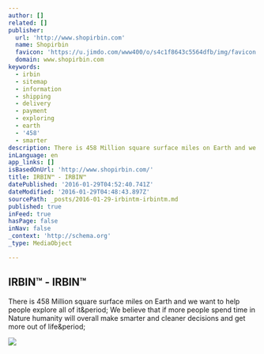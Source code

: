 ```yaml
---
author: []
related: []
publisher:
  url: 'http://www.shopirbin.com'
  name: Shopirbin
  favicon: 'https://u.jimdo.com/www400/o/s4c1f8643c5564dfb/img/favicon.png?t=1452855042'
  domain: www.shopirbin.com
keywords:
  - irbin
  - sitemap
  - information
  - shipping
  - delivery
  - payment
  - exploring
  - earth
  - '458'
  - smarter
description: There is 458 Million square surface miles on Earth and we want to help people explore all of it. We believe that if more people spend time in Nature humanity will overall make smarter and cleaner decisions and get more out of life.
inLanguage: en
app_links: []
isBasedOnUrl: 'http://www.shopirbin.com/'
title: IRBIN™ - IRBIN™
datePublished: '2016-01-29T04:52:40.741Z'
dateModified: '2016-01-29T04:48:43.897Z'
sourcePath: _posts/2016-01-29-irbintm-irbintm.md
published: true
inFeed: true
hasPage: false
inNav: false
_context: 'http://schema.org'
_type: MediaObject

---
```

<article style=""><h1>IRBIN™ - IRBIN™</h1><p>There is 458 Million square surface miles on Earth and we want to help people explore all of it&amp;period; We believe that if more people spend time in Nature humanity will overall make smarter and cleaner decisions and get more out of life&amp;period;</p><img src="https://image.jimcdn.com/app/cms/image/transf/dimension=910x10000:format=jpg/path/s4c1f8643c5564dfb/image/i7b0d9caa4222d28f/version/1453770060/image.jpg" /></article>